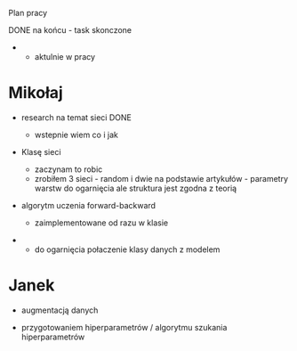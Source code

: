 Plan pracy

DONE na końcu - task skonczone
* - aktulnie w pracy

# Mikołaj
- research na temat sieci DONE
    - wstepnie wiem co i jak

- Klasę sieci 
    - zaczynam to robic
    - zrobiłem 3 sieci - random i dwie na podstawie artykułów - parametry warstw do ogarnięcia ale struktura jest zgodna z teorią

- algorytm uczenia forward-backward
    - zaimplementowane od razu w klasie

* - do ogarnięcia połaczenie klasy danych z modelem

# Janek
- augmentacją danych 

- przygotowaniem hiperparametrów / algorytmu szukania hiperparametrów
